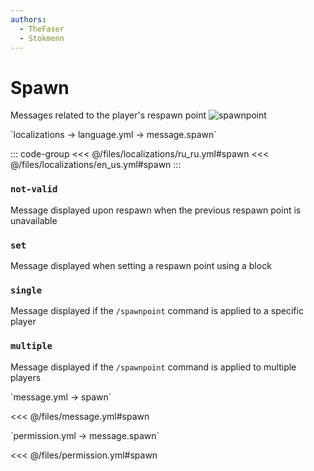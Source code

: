 ```yaml
---
authors:
  - TheFaser
  - Stokmenn
---
```


# Spawn

Messages related to the player's respawn point
![spawnpoint](/spawnpoint.png)

[//]: # (localization)
<!--@include: @/parts/words.md#localization--> 
<!--@include: @/parts/words.md#path--> `localizations → language.yml → message.spawn`

<!--@include: @/parts/words.md#default--> 

::: code-group
<<< @/files/localizations/ru_ru.yml#spawn
<<< @/files/localizations/en_us.yml#spawn
:::

### `not-valid`

Message displayed upon respawn when the previous respawn point is unavailable

### `set`

Message displayed when setting a respawn point using a block

### `single`

Message displayed if the `/spawnpoint` command is applied to a specific player

### `multiple`

Message displayed if the `/spawnpoint` command is applied to multiple players

[//]: # (message.yml)
<!--@include: @/parts/words.md#setting-->
<!--@include: @/parts/words.md#path--> `message.yml → spawn`

<!--@include: @/parts/words.md#default-->
<<< @/files/message.yml#spawn

<!--@include: @/parts/enable.md-->
<!--@include: @/parts/destination.md-->
<!--@include: @/parts/sound.md-->

[//]: # (permission.yml)
<!--@include: @/parts/words.md#permission-->
<!--@include: @/parts/words.md#path--> `permission.yml → message.spawn`

<!--@include: @/parts/words.md#default-->
<<< @/files/permission.yml#spawn

<!--@include: @/parts/permission/permissionTier3.md-->
<!--@include: @/parts/permission/sound.md-->